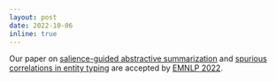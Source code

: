 ```yaml
---
layout: post
date: 2022-10-06
inline: true
---
```


Our paper on [salience-guided abstractive summarization](https://arxiv.org/abs/2210.12330) and [spurious correlations in entity typing](https://arxiv.org/abs/2205.12640) are accepted by [EMNLP 2022](https://2022.emnlp.org/).
